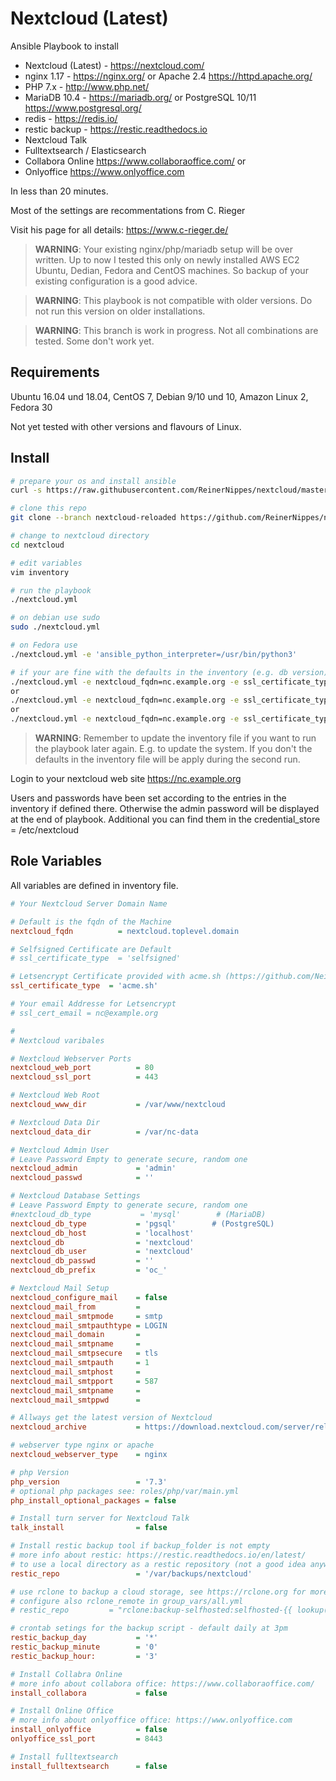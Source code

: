 Nextcloud (Latest)
=========

Ansible Playbook to install

* Nextcloud (Latest) - <https://nextcloud.com/>
* nginx 1.17 - <https://nginx.org/> or Apache 2.4 <https://httpd.apache.org/>
* PHP 7.x - <http://www.php.net/>
* MariaDB 10.4 - <https://mariadb.org/> or PostgreSQL 10/11 <https://www.postgresql.org/>
* redis - <https://redis.io/>
* restic backup - <https://restic.readthedocs.io>
* Nextcloud Talk
* Fulltextsearch / Elasticsearch
* Collabora Online <https://www.collaboraoffice.com/>
or
* Onlyoffice <https://www.onlyoffice.com>

In less than 20 minutes.

Most of the settings are recommentations from C. Rieger

Visit his page for all details: <https://www.c-rieger.de/>

> **WARNING**: Your existing nginx/php/mariadb setup will be over written. Up to now I tested this only on newly installed AWS EC2 Ubuntu, Dedian, Fedora and CentOS machines. So backup of your existing configuration is a good advice.

> **WARNING**: This playbook is not compatible with older versions. Do not run this version on older installations.

> **WARNING**: This branch is work in progress. Not all combinations are tested. Some don't work yet.

Requirements
------------

Ubuntu 16.04 und 18.04, CentOS 7, Debian 9/10 und 10, Amazon Linux 2, Fedora 30

Not yet tested with other versions and flavours of Linux.

Install
-------

```bash
# prepare your os and install ansible
curl -s https://raw.githubusercontent.com/ReinerNippes/nextcloud/master/prepare_system.sh | /bin/bash

# clone this repo
git clone --branch nextcloud-reloaded https://github.com/ReinerNippes/nextcloud

# change to nextcloud directory
cd nextcloud

# edit variables
vim inventory

# run the playbook
./nextcloud.yml

# on debian use sudo
sudo ./nextcloud.yml

# on Fedora use
./nextcloud.yml -e 'ansible_python_interpreter=/usr/bin/python3'

# if your are fine with the defaults in the inventory (e.g. db version) just provide the ssl parameter
./nextcloud.yml -e nextcloud_fqdn=nc.example.org -e ssl_certificate_type=letsencrypt -e 'cert_email=nc@example.org'
or
./nextcloud.yml -e nextcloud_fqdn=nc.example.org -e ssl_certificate_type=selfsigned
or
./nextcloud.yml -e nextcloud_fqdn=nc.example.org -e ssl_certificate_type=selfsigned -e nextcloud_db_type=mysql
```

> **WARNING**: Remember to update the inventory file if you want to run the playbook later again. E.g. to update the system. If you don't the defaults in the inventory file will be apply during the second run.

Login to your nextcloud web site <https://nc.example.org>

Users and passwords have been set according to the entries in the inventory if defined there. Otherwise the admin password will be displayed at the end of playbook. Additional you can find them in the credential_store = /etc/nextcloud

Role Variables
--------------

All variables are defined in inventory file.

```ini
# Your Nextcloud Server Domain Name

# Default is the fqdn of the Machine
nextcloud_fqdn          = nextcloud.toplevel.domain

# Selfsigned Certificate are Default
# ssl_certificate_type  = 'selfsigned'

# Letsencrypt Certificate provided with acme.sh (https://github.com/Neilpang/acme.sh)
ssl_certificate_type  = 'acme.sh'

# Your email Addresse for Letsencrypt
# ssl_cert_email = nc@example.org

#
# Nextcloud varibales

# Nextcloud Webserver Ports
nextcloud_web_port          = 80
nextcloud_ssl_port          = 443

# Nextcloud Web Root
nextcloud_www_dir           = /var/www/nextcloud

# Nextcloud Data Dir
nextcloud_data_dir          = /var/nc-data

# Nextcloud Admin User
# Leave Password Empty to generate secure, random one
nextcloud_admin             = 'admin'
nextcloud_passwd            = ''

# Nextcloud Database Settings
# Leave Password Empty to generate secure, random one
#nextcloud_db_type           = 'mysql'        # (MariaDB)
nextcloud_db_type           = 'pgsql'        # (PostgreSQL)
nextcloud_db_host           = 'localhost'
nextcloud_db                = 'nextcloud'
nextcloud_db_user           = 'nextcloud'
nextcloud_db_passwd         = ''
nextcloud_db_prefix         = 'oc_'

# Nextcloud Mail Setup
nextcloud_configure_mail    = false
nextcloud_mail_from         =
nextcloud_mail_smtpmode     = smtp
nextcloud_mail_smtpauthtype = LOGIN
nextcloud_mail_domain       =
nextcloud_mail_smtpname     =
nextcloud_mail_smtpsecure   = tls
nextcloud_mail_smtpauth     = 1
nextcloud_mail_smtphost     =
nextcloud_mail_smtpport     = 587
nextcloud_mail_smtpname     =
nextcloud_mail_smtppwd      =

# Allways get the latest version of Nextcloud
nextcloud_archive           = https://download.nextcloud.com/server/releases/latest.tar.bz2

# webserver type nginx or apache
nextcloud_webserver_type    = nginx

# php Version
php_version                 = '7.3'
# optional php packages see: roles/php/var/main.yml
php_install_optional_packages = false

# Install turn server for Nextcloud Talk
talk_install                = false

# Install restic backup tool if backup_folder is not empty
# more info about restic: https://restic.readthedocs.io/en/latest/
# to use a local directory as a restic repository (not a good idea anyway)
restic_repo                 = '/var/backups/nextcloud'

# use rclone to backup a cloud storage, see https://rclone.org for more details
# configure also rclone_remote in group_vars/all.yml
# restic_repo         = "rclone:backup-selfhosted:selfhosted-{{ lookup('password', '{{ credential_store }}/restic_backup_s3_bucket_uid chars=ascii_lowercase,digits length=12') }}/backup"

# crontab setings for the backup script - default daily at 3pm
restic_backup_day           = '*'
restic_backup_minute        = '0'
restic_backup_hour:         = '3'

# Install Collabra Online
# more info about collabora office: https://www.collaboraoffice.com/
install_collabora           = false

# Install Online Office
# more info about onlyoffice office: https://www.onlyoffice.com
install_onlyoffice          = false
onlyoffice_ssl_port         = 8443

# Install fulltextsearch
install_fulltextsearch      = false
```
